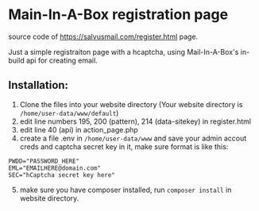 # Main-In-A-Box registration page
source code of https://salvusmail.com/register.html page.

Just a simple registraiton page with a hcaptcha, using Mail-In-A-Box's in-build api for creating email.


## Installation:

1. Clone the files into your website directory (Your website directory is `/home/user-data/www/default`)
2. edit line numbers 195, 200 (pattern), 214 (data-sitekey) in register.html 
3. edit line 40 (api) in action_page.php
4. create a file .env in `/home/user-data/www` and save your admin accout creds and captcha secret key in it, make sure format is like this:
```
PWDD="PASSWORD_HERE"
EML="EMAILHERE@domain.com"
SEC="hCaptcha secret key here"
```
5. make sure you have composer installed, run `composer install` in website directory.
